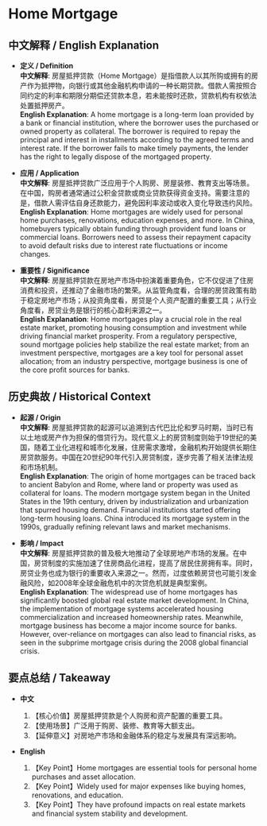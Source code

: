 # Home Mortgage

## 中文解释 / English Explanation

* **定义 / Definition**  
  **中文解释**: 房屋抵押贷款（Home Mortgage）是指借款人以其所购或拥有的房产作为抵押物，向银行或其他金融机构申请的一种长期贷款。借款人需按照合同约定的利率和期限分期偿还贷款本息，若未能按时还款，贷款机构有权依法处置抵押房产。  
  **English Explanation**: A home mortgage is a long-term loan provided by a bank or financial institution, where the borrower uses the purchased or owned property as collateral. The borrower is required to repay the principal and interest in installments according to the agreed terms and interest rate. If the borrower fails to make timely payments, the lender has the right to legally dispose of the mortgaged property.

* **应用 / Application**  
  **中文解释**: 房屋抵押贷款广泛应用于个人购房、房屋装修、教育支出等场景。在中国，购房者通常通过公积金贷款或商业贷款获得资金支持。需要注意的是，借款人需评估自身还款能力，避免因利率波动或收入变化导致违约风险。  
  **English Explanation**: Home mortgages are widely used for personal home purchases, renovations, education expenses, and more. In China, homebuyers typically obtain funding through provident fund loans or commercial loans. Borrowers need to assess their repayment capacity to avoid default risks due to interest rate fluctuations or income changes.

* **重要性 / Significance**  
  **中文解释**: 房屋抵押贷款在房地产市场中扮演着重要角色，它不仅促进了住房消费和投资，还推动了金融市场的繁荣。从监管角度看，合理的房贷政策有助于稳定房地产市场；从投资角度看，房贷是个人资产配置的重要工具；从行业角度看，房贷业务是银行的核心盈利来源之一。  
  **English Explanation**: Home mortgages play a crucial role in the real estate market, promoting housing consumption and investment while driving financial market prosperity. From a regulatory perspective, sound mortgage policies help stabilize the real estate market; from an investment perspective, mortgages are a key tool for personal asset allocation; from an industry perspective, mortgage business is one of the core profit sources for banks.

## 历史典故 / Historical Context

* **起源 / Origin**  
  **中文解释**: 房屋抵押贷款的起源可以追溯到古代巴比伦和罗马时期，当时已有以土地或房产作为担保的借贷行为。现代意义上的房贷制度则始于19世纪的美国，随着工业化进程和城市化发展，住房需求激增，金融机构开始提供长期住房贷款服务。中国在20世纪90年代引入房贷制度，逐步完善了相关法律法规和市场机制。  
  **English Explanation**: The origin of home mortgages can be traced back to ancient Babylon and Rome, where land or property was used as collateral for loans. The modern mortgage system began in the United States in the 19th century, driven by industrialization and urbanization that spurred housing demand. Financial institutions started offering long-term housing loans. China introduced its mortgage system in the 1990s, gradually refining relevant laws and market mechanisms.

* **影响 / Impact**  
  **中文解释**: 房屋抵押贷款的普及极大地推动了全球房地产市场的发展。在中国，房贷制度的实施加速了住房商品化进程，提高了居民住房拥有率。同时，房贷业务也成为银行的重要收入来源之一。然而，过度依赖房贷也可能引发金融风险，如2008年全球金融危机中的次贷危机就是典型案例。  
  **English Explanation**: The widespread use of home mortgages has significantly boosted global real estate market development. In China, the implementation of mortgage systems accelerated housing commercialization and increased homeownership rates. Meanwhile, mortgage business has become a major income source for banks. However, over-reliance on mortgages can also lead to financial risks, as seen in the subprime mortgage crisis during the 2008 global financial crisis.

## 要点总结 / Takeaway

* **中文**  
  1. 【核心价值】房屋抵押贷款是个人购房和资产配置的重要工具。
  2. 【使用场景】广泛用于购房、装修、教育等大额支出。
  3. 【延伸意义】对房地产市场和金融体系的稳定与发展具有深远影响。

* **English**  
  1. 【Key Point】Home mortgages are essential tools for personal home purchases and asset allocation.
  2. 【Key Point】Widely used for major expenses like buying homes, renovations, and education.
  3. 【Key Point】They have profound impacts on real estate markets and financial system stability and development.